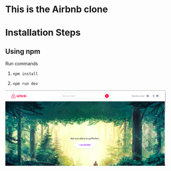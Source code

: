 # This is the Airbnb clone

# Installation Steps



## Using npm

Run commands

1) ```npm install```


2) ```npm run dev```

![Template Screenshot](airbnb.png?raw=true "Template Screenshot")